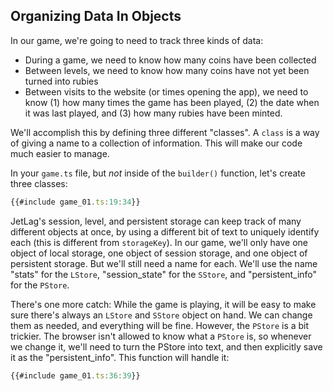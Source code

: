 ## Organizing Data In Objects

In our game, we're going to need to track three kinds of data:

- During a game, we need to know how many coins have been collected
- Between levels, we need to know how many coins have not yet been turned into
  rubies
- Between visits to the website (or times opening the app), we need to know (1)
  how many times the game has been played, (2) the date when it was last played,
  and (3) how many rubies have been minted.

We'll accomplish this by defining three different "classes".  A `class` is a way
of giving a name to a collection of information.  This will make our code much
easier to manage.

In your `game.ts` file, but *not* inside of the `builder()` function, let's
create three classes:

```typescript
{{#include game_01.ts:19:34}}
```

JetLag's session, level, and persistent storage can keep track of many different
objects at once, by using a different bit of text to uniquely identify each
(this is different from `storageKey`).  In our game, we'll only have one object
of local storage, one object of session storage, and one object of persistent
storage.  But we'll still need a name for each.  We'll use the name "stats" for
the `LStore`, "session_state" for the `SStore`, and "persistent_info" for the
`PStore`.

There's one more catch: While the game is playing, it will be easy to make sure
there's always an `LStore` and `SStore` object on hand.  We can change them as
needed, and everything will be fine.  However, the `PStore` is a bit trickier.
The browser isn't allowed to know what a `PStore` is, so whenever we change it,
we'll need to turn the PStore into text, and then explicitly save it as the
"persistent_info".  This function will handle it:

```typescript
{{#include game_01.ts:36:39}}
```
